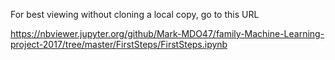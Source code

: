 For best viewing without cloning a local copy, go to this URL

https://nbviewer.jupyter.org/github/Mark-MDO47/family-Machine-Learning-project-2017/tree/master/FirstSteps/FirstSteps.ipynb
